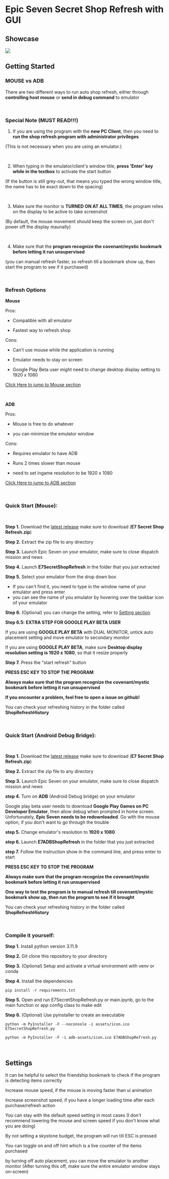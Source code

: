 # Epic Seven Secret Shop Refresh with GUI
## Showcase
![](https://github.com/sya1999/Epic-Seven-Secret-Shop-Refresh/blob/main/assets/E7.gif)
## Getting Started
### MOUSE vs ADB
There are two different ways to run auto shop refresh, either through **controlling host mouse** or **send in debug command** to emulator

<br>

### Special Note (MUST READ!!!)
1. If you are using the program with the **new PC Client**, then you need to **run the shop refresh program with administrator privileges**

(This is not necessary when you are using an emulator.)

<br>

2. When typing in the emulator/client's window title, **press 'Enter' key while in the textbox** to activate the start button

(If the button is still grey-out, that means you typed the wrong window title, the name has to be exact down to the spacing)

<br>

3. Make sure the monitor is **TURNED ON AT ALL TIMES**, the program relies on the display to be active to take screenshot

(By default, the mouse movement should keep the screen on, just don't power off the display maunally)

<br>

4. Make sure that the **program recognize the covenant/mystic bookmark before letting it run unsupervised**

(you can manual refresh faster, so refresh till a bookmark show up, then start the program to see if it purchased)

<br>

### Refresh Options
**Mouse**

Pros:

- Compatible with all emulator

- Fastest way to refresh shop 

Cons:

- Can't use mouse while the application is running

- Emulator needs to stay on screen

- Google Play Beta user might need to change desktop display setting to 1920 x 1080

[Click Here to jump to Mouse section](https://github.com/Solunium/Epic-Seven-E7-Secret-Shop-Refresh/tree/main?tab=readme-ov-file#quick-start-mouse)

<br>

**ADB**

Pros:

- Mouse is free to do whatever

- you can minimize the emulator window 

Cons:

- Requires emulator to have ADB 

- Runs 2 times slower than mouse

- need to set ingame resolution to be 1920 x 1080

[Click Here to jump to ADB section](https://github.com/Solunium/Epic-Seven-E7-Secret-Shop-Refresh/tree/main?tab=readme-ov-file#quick-start-android-debug-bridge)

<br>

### Quick Start (Mouse):

<br>

**Step 1.** Download the [latest release](https://github.com/sya1999/Epic-Seven-Secret-Shop-Refresh/releases) make sure to download (**E7 Secret Shop Refresh.zip**)

**Step 2.** Extract the zip file to any directory

**Step 3.** Launch Epic Seven on your emulator, make sure to close dispatch mission and news

**Step 4.** Launch **E7SecretShopRefresh** in the folder that you just extracted

**Step 5.** Select your emulator from the drop down box	
  - If you can't find it, you need to type in the window name of your emulator and press enter
  - you can see the name of you emulator by hovering over the taskbar icon of your emulator

**Step 6.** (Optional) you can change the setting, refer to [Setting section](https://github.com/sya1999/Epic-Seven-Secret-Shop-Refresh/tree/main?tab=readme-ov-file#settings)

**Step 6.5:** **EXTRA STEP FOR GOOGLE PLAY BETA USER**

If you are using **GOOGLE PLAY BETA** with DUAL MONITOR, untick auto placement setting and move emulator to secondary monitor

If you are using **GOOGLE PLAY BETA**, make sure **Desktop display resolution setting is 1920 x 1080**, so that it resize properly  

**Step 7.** Press the "start refresh" button

**PRESS ESC KEY TO STOP THE PROGRAM**

**Always make sure that the program recognize the covenant/mystic bookmark before letting it run unsupervised**

**If you encounter a problem, feel free to open a issue on github!**
	
You can check your refreshing history in the folder called **ShopRefreshHistory**

<br>

### Quick Start (Android Debug Bridge):

<br>

**Step 1.** Download the [latest release](https://github.com/sya1999/Epic-Seven-Secret-Shop-Refresh/releases) make sure to download (**E7 Secret Shop Refresh.zip**)

**Step 2.** Extract the zip file to any directory

**Step 3.** Launch Epic Seven on your emulator, make sure to close dispatch mission and news

**step 4.** Turn on **ADB** (Android Debug bridge) on your emulator

Google play beta user needs to download **Google Play Games on PC Developer Emulator**, then allow debug when prompted in home screen. 
Unfortunately, **Epic Seven needs to be redownloaded**. Go with the mouse option, if you don't want to go through the trouble

**step 5.** Change emulator's resolution to **1920 x 1080**

**step 6.** Launch **E7ADBShopRefresh** in the folder that you just extracted

**step 7.** Follow the instruction show in the command line, and press enter to start

**PRESS ESC KEY TO STOP THE PROGRAM**

**Always make sure that the program recognize the covenant/mystic bookmark before letting it run unsupervised**

**One way to test the program is to manual refresh till covenant/mystic bookmark show up, then run the program to see if it brought**

You can check your refreshing history in the folder called **ShopRefreshHistory**

<br>

### Compile it yourself:
**Step 1.** Install python version 3.11.9

**Step 2.** Git clone this repository to your directory

**Step 3.** (Optional) Setup and activate a virtual environment with venv or conda

**Step 4.** Install the dependencies
```
pip install -r requirements.txt
```
**Step 5.** Open and run E7SecretShopRefresh.py or main.ipynb, go to the main function or app config class to make edit

**Step 6.** (Optional) Use pyinstaller to create an executable
```
python -m PyInstaller -F --noconsole -i assets/icon.ico E7SecretShopRefresh.py
```
```
python -m PyInstaller -F -i adb-assets/icon.ico E7ADBShopRefresh.py
```

<br>

## Settings
It can be helpful to select the friendship bookmark to check if the program is detecting items correctly	

Increase mouse speed, if the mouse is moving faster than ui animation

Increase screenshot speed, if you have a longer loading time after each purchase/refresh action

You can stay with the default speed setting in most cases 
(I don't recommend lowering the mouse and screen speed if you don't know what you are doing)

By not setting a skystone budget, the program will run till ESC is pressed

You can toggle on and off hint which is a live counter of the items purchased

by turning off auto placement, you can move the emulator to another monitor (After turning this off, make sure the entire emulator window stays on-screen)
